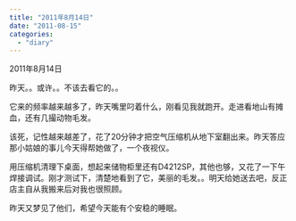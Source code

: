 ```yaml
---
title: "2011年8月14日"
date: "2011-08-15"
categories: 
  - "diary"
---
```


2011年8月14日

昨天。。或许。。不该去看它的。。

它来的频率越来越多了，昨天嘴里叼着什么，刚看见我就跑开。走进看地山有摊血，还有几撮动物毛发。

该死，记性越来越差了，花了20分钟才把空气压缩机从地下室翻出来。昨天答应那小姑娘的事儿今天得帮她做了，一个夜视仪。

用压缩机清理下桌面，想起来储物柜里还有D4212SP，其他也够，又花了一下午焊接调试。刚才测试下，清楚地看到了它，美丽的毛发。。明天给她送去吧，反正店主自从我搬来后对我也很照顾。

昨天又梦见了他们，希望今天能有个安稳的睡眠。
